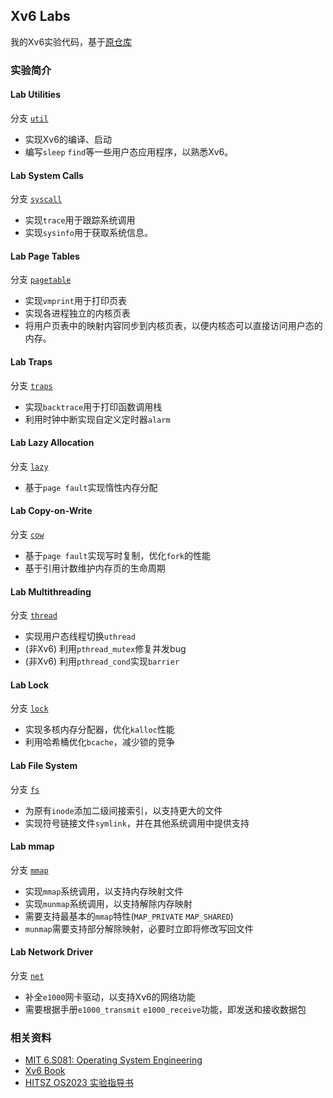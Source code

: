 ## Xv6 Labs

我的Xv6实验代码，基于[原仓库](git://g.csail.mit.edu/xv6-labs-2020)

### 实验简介

#### Lab Utilities

分支 [`util`](https://github.com/Jerry-Terrasse/xv6-labs-2020/tree/util)

- 实现Xv6的编译、启动
- 编写`sleep` `find`等一些用户态应用程序，以熟悉Xv6。

#### Lab System Calls

分支 [`syscall`](https://github.com/Jerry-Terrasse/xv6-labs-2020/tree/syscall)

- 实现`trace`用于跟踪系统调用
- 实现`sysinfo`用于获取系统信息。

#### Lab Page Tables

分支 [`pagetable`](https://github.com/Jerry-Terrasse/xv6-labs-2020/tree/pagetable)

- 实现`vmprint`用于打印页表
- 实现各进程独立的内核页表
- 将用户页表中的映射内容同步到内核页表，以便内核态可以直接访问用户态的内存。

#### Lab Traps

分支 [`traps`](https://github.com/Jerry-Terrasse/xv6-labs-2020/tree/traps)

- 实现`backtrace`用于打印函数调用栈
- 利用时钟中断实现自定义定时器`alarm`

#### Lab Lazy Allocation

分支 [`lazy`](https://github.com/Jerry-Terrasse/xv6-labs-2020/tree/lazy)

- 基于`page fault`实现惰性内存分配

#### Lab Copy-on-Write

分支 [`cow`](https://github.com/Jerry-Terrasse/xv6-labs-2020/tree/cow)

- 基于`page fault`实现写时复制，优化`fork`的性能
- 基于引用计数维护内存页的生命周期

#### Lab Multithreading

分支 [`thread`](https://github.com/Jerry-Terrasse/xv6-labs-2020/tree/thread)

- 实现用户态线程切换`uthread`
- (非Xv6) 利用`pthread_mutex`修复并发bug
- (非Xv6) 利用`pthread_cond`实现`barrier`

#### Lab Lock

分支 [`lock`](https://github.com/Jerry-Terrasse/xv6-labs-2020/tree/lock)

- 实现多核内存分配器，优化`kalloc`性能
- 利用哈希桶优化`bcache`，减少锁的竞争

#### Lab File System

分支 [`fs`](https://github.com/Jerry-Terrasse/xv6-labs-2020/tree/fs)

- 为原有`inode`添加二级间接索引，以支持更大的文件
- 实现符号链接文件`symlink`，并在其他系统调用中提供支持

#### Lab mmap

分支 [`mmap`](https://github.com/Jerry-Terrasse/xv6-labs-2020/tree/mmap)

- 实现`mmap`系统调用，以支持内存映射文件
- 实现`munmap`系统调用，以支持解除内存映射
- 需要支持最基本的`mmap`特性(`MAP_PRIVATE` `MAP_SHARED`)
- `munmap`需要支持部分解除映射，必要时立即将修改写回文件

#### Lab Network Driver

分支 [`net`](https://github.com/Jerry-Terrasse/xv6-labs-2020/tree/net)

- 补全`e1000`网卡驱动，以支持Xv6的网络功能
- 需要根据手册`e1000_transmit` `e1000_receive`功能，即发送和接收数据包

### 相关资料

- [MIT 6.S081: Operating System Engineering](https://pdos.csail.mit.edu/6.828/2020/index.html)
- [Xv6 Book](https://pdos.csail.mit.edu/6.828/2020/xv6/book-riscv-rev1.pdf)
- [HITSZ OS2023 实验指导书](https://hitsz-cslab.gitee.io/os-labs/)